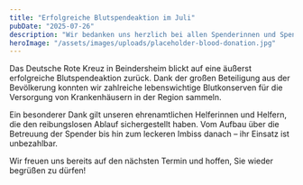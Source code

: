 ```yaml
---
title: "Erfolgreiche Blutspendeaktion im Juli"
pubDate: "2025-07-26"
description: "Wir bedanken uns herzlich bei allen Spenderinnen und Spendern, die unsere Blutspendeaktion zu einem großen Erfolg gemacht haben."
heroImage: "/assets/images/uploads/placeholder-blood-donation.jpg"
---
```


Das Deutsche Rote Kreuz in Beindersheim blickt auf eine äußerst erfolgreiche Blutspendeaktion zurück. Dank der großen Beteiligung aus der Bevölkerung konnten wir zahlreiche lebenswichtige Blutkonserven für die Versorgung von Krankenhäusern in der Region sammeln.

Ein besonderer Dank gilt unseren ehrenamtlichen Helferinnen und Helfern, die den reibungslosen Ablauf sichergestellt haben. Vom Aufbau über die Betreuung der Spender bis hin zum leckeren Imbiss danach – ihr Einsatz ist unbezahlbar.

Wir freuen uns bereits auf den nächsten Termin und hoffen, Sie wieder begrüßen zu dürfen!